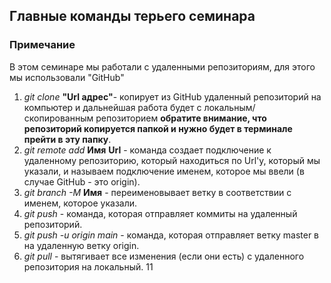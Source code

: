 ## Главные команды терьего семинара
### Примечание
В этом семинаре мы работали с удаленными репозиториям, для этого мы использовали "GitHub"
1. *git clone* __"Url адрес"__- копирует из GitHub удаленный репозиторий на компьютер и дальнейшая работа будет с локальным/скопированным репозиторием __обратите внимание, что репозиторий копируется папкой и нужно будет в терминале прейти в эту папку__.
2. *git remote add* __Имя__ __Url__ - команда создает подключение к удаленному репозиторию, который находиться по Url'у, который мы указали, и называем подключение именем, которое мы ввели (в случае GitHub - это origin).
3. *git branch -M* __Имя__ - переименовывает ветку в соответствии с именем, которое указали.
4. *git push* - команда, которая отправляет коммиты на удаленный репозиторий. 
5. *git push -u origin main* - команда, которая отправляет ветку master в на удаленную ветку origin. 
6. *git pull* - вытягивает все изменения (если они есть) с удаленного репозитория на локальный.
11